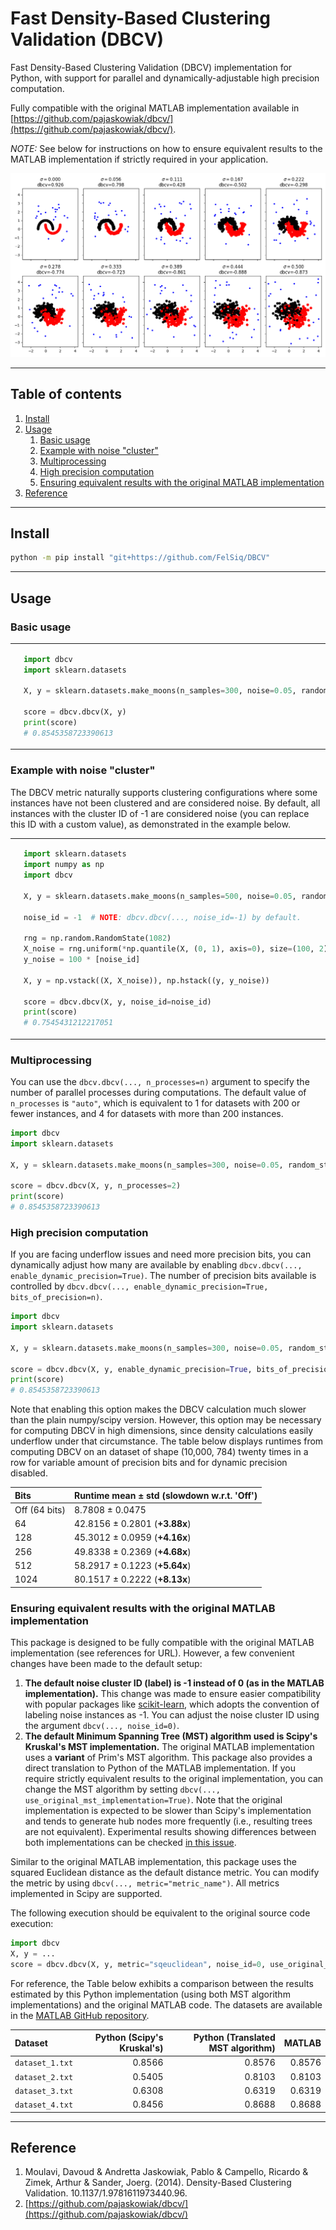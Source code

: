 # Fast Density-Based Clustering Validation (DBCV)

Fast Density-Based Clustering Validation (DBCV) implementation for Python, with support for parallel and dynamically-adjustable high precision computation.

Fully compatible with the original MATLAB implementation available in [https://github.com/pajaskowiak/dbcv/](https://github.com/pajaskowiak/dbcv/).

*NOTE:* See below for instructions on how to ensure equivalent results to the MATLAB implementation if strictly required in your application.

![Moon with noise example.](./assets/example_moons_with_noise.png)

---

## Table of contents
1. [Install](#install)
2. [Usage](#usage)
    1. [Basic usage](#basic-usage)
    2. [Example with noise "cluster"](#example-with-noise-cluster)
    3. [Multiprocessing](#multiprocessing)
    4. [High precision computation](#high-precision-computation)
    5. [Ensuring equivalent results with the original MATLAB implementation](#ensuring-equivalent-results-with-the-original-matlab-implementation)
3. [Reference](#reference)


---

## Install
```bash
python -m pip install "git+https://github.com/FelSiq/DBCV"
```

---

## Usage

### Basic usage

<table>
<tr>
<td>
<img src="./assets/example_basic_usage.png" alt="Basic usage example." width="400px"/>
</td>
<td>

```python
import dbcv
import sklearn.datasets

X, y = sklearn.datasets.make_moons(n_samples=300, noise=0.05, random_state=1782)

score = dbcv.dbcv(X, y)
print(score)
# 0.8545358723390613
```

</td>
</tr>
</table>

### Example with noise "cluster"

The DBCV metric naturally supports clustering configurations where some instances have not been clustered and are considered noise. By default, all instances with the cluster ID of -1 are considered noise (you can replace this ID with a custom value), as demonstrated in the example below.

<table>
<tr>
<td>
<img src="./assets/example_noise_cluster.png" alt="Basic usage example with random noise." width="400px"/>
</td>
<td>

```python
import sklearn.datasets
import numpy as np
import dbcv

X, y = sklearn.datasets.make_moons(n_samples=500, noise=0.05, random_state=1782)

noise_id = -1  # NOTE: dbcv.dbcv(..., noise_id=-1) by default.

rng = np.random.RandomState(1082)
X_noise = rng.uniform(*np.quantile(X, (0, 1), axis=0), size=(100, 2))
y_noise = 100 * [noise_id]

X, y = np.vstack((X, X_noise)), np.hstack((y, y_noise))

score = dbcv.dbcv(X, y, noise_id=noise_id)
print(score)
# 0.7545431212217051
```

</td>
</tr>
</table>

### Multiprocessing

You can use the `dbcv.dbcv(..., n_processes=n)` argument to specify the number of parallel processes during computations. The default value of `n_processes` is `"auto"`, which is equivalent to 1 for datasets with 200 or fewer instances, and 4 for datasets with more than 200 instances.

```python
import dbcv
import sklearn.datasets

X, y = sklearn.datasets.make_moons(n_samples=300, noise=0.05, random_state=1782)

score = dbcv.dbcv(X, y, n_processes=2)
print(score)
# 0.8545358723390613
```

### High precision computation

If you are facing underflow issues and need more precision bits, you can dynamically adjust how many are available by enabling `dbcv.dbcv(..., enable_dynamic_precision=True)`. The number of precision bits available is controlled by `dbcv.dbcv(..., enable_dynamic_precision=True, bits_of_precision=n)`.

```python
import dbcv
import sklearn.datasets

X, y = sklearn.datasets.make_moons(n_samples=300, noise=0.05, random_state=1782)

score = dbcv.dbcv(X, y, enable_dynamic_precision=True, bits_of_precision=512)
print(score)
# 0.8545358723390613
```

Note that enabling this option makes the DBCV calculation much slower than the plain numpy/scipy version. However, this option may be necessary for computing DBCV in high dimensions, since density calculations easily underflow under that circumstance. The table below displays runtimes from computing DBCV on an dataset of shape (10,000, 784) twenty times in a row for variable amount of precision bits and for dynamic precision disabled.

Bits           | Runtime mean ± std (slowdown w.r.t. 'Off') |
:--            | :--                             |
Off (64 bits)  | 8.7808 ± 0.0475                 |
64             | 42.8156 ± 0.2801 (**+3.88x**)   |
128            | 45.3012 ± 0.0959 (**+4.16x**)   |
256            | 49.8338 ± 0.2369 (**+4.68x**)   |
512            | 58.2917 ± 0.1223 (**+5.64x**)   |
1024           | 80.1517 ± 0.2222 (**+8.13x**)   |

### Ensuring equivalent results with the original MATLAB implementation

This package is designed to be fully compatible with the original MATLAB implementation (see references for URL). However, a few convenient changes have been made to the default setup:

1. **The default noise cluster ID (label) is -1 instead of 0 (as in the MATLAB implementation).** This change was made to ensure easier compatibility with popular packages like [scikit-learn](https://github.com/scikit-learn/scikit-learn), which adopts the convention of labeling noise instances as -1. You can adjust the noise cluster ID using the argument `dbcv(..., noise_id=0)`.
2. **The default Minimum Spanning Tree (MST) algorithm used is Scipy's Kruskal's MST implementation.** The original MATLAB implementation uses a **variant** of Prim's MST algorithm. This package also provides a direct translation to Python of the MATLAB implementation. If you require strictly equivalent results to the original implementation, you can change the MST algorithm by setting `dbcv(..., use_original_mst_implementation=True)`. Note that the original implementation is expected to be slower than Scipy's implementation and tends to generate hub nodes more frequently (i.e., resulting trees are not equivalent). Experimental results showing differences between both implementations can be checked [in this issue](https://github.com/FelSiq/DBCV/issues/3#issuecomment-2050422933).

Similar to the original MATLAB implementation, this package uses the squared Euclidean distance as the default distance metric. You can modify the metric by using `dbcv(..., metric="metric_name")`. All metrics implemented in Scipy are supported.

The following execution should be equivalent to the original source code execution:
```python
import dbcv
X, y = ...
score = dbcv.dbcv(X, y, metric="sqeuclidean", noise_id=0, use_original_mst_implementation=True)
```

For reference, the Table below exhibits a comparison between the results estimated by this Python implementation (using both MST algorithm implementations) and the original MATLAB code. The datasets are available in the [MATLAB GitHub repository](https://github.com/pajaskowiak/dbcv/tree/main/data).

Dataset | Python (Scipy's Kruskal's) | Python (Translated MST algorithm) | MATLAB |
:-- | --: | --: | --:
`dataset_1.txt` | 0.8566 | 0.8576 | 0.8576 |
`dataset_2.txt` | 0.5405 | 0.8103 | 0.8103 |
`dataset_3.txt` | 0.6308 | 0.6319 | 0.6319 |
`dataset_4.txt` | 0.8456 | 0.8688 | 0.8688 |

---

## Reference
1. Moulavi, Davoud & Andretta Jaskowiak, Pablo & Campello, Ricardo & Zimek, Arthur & Sander, Joerg. (2014). Density-Based Clustering Validation. 10.1137/1.9781611973440.96.
2. [https://github.com/pajaskowiak/dbcv/](https://github.com/pajaskowiak/dbcv/)
